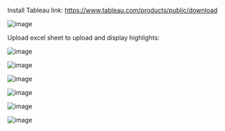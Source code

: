 Install Tableau link: https://www.tableau.com/products/public/download

![image](https://github.com/user-attachments/assets/a9d09f43-c8e7-4c67-86e6-5df65953931d)

Upload excel sheet to upload and display highlights:

![image](https://github.com/user-attachments/assets/7e14eb01-72dc-421a-90be-0ff811346992)

![image](https://github.com/user-attachments/assets/e3de44f1-ae09-4b9d-867b-2dac9e45c2f2)

![image](https://github.com/user-attachments/assets/84cfba69-a32a-4851-8816-fb5afb95614f)

![image](https://github.com/user-attachments/assets/e16af2c3-a596-47f2-9f91-77d9d7149bf5)

![image](https://github.com/user-attachments/assets/86c932a5-f744-436d-be38-e2661eceb1e6)

![image](https://github.com/user-attachments/assets/3d1b7340-3000-424f-9a79-23e9a9b6f829)



